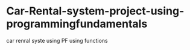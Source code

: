 # Car-Rental-system-project-using-programmingfundamentals
car renral syste using PF using functions 

